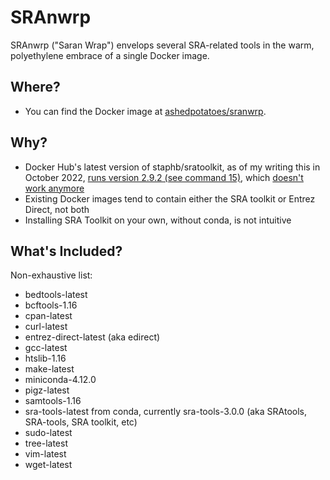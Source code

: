 # SRAnwrp
SRAnwrp ("Saran Wrap") envelops several SRA-related tools in the warm, polyethylene embrace of a single Docker image.

## Where?
* You can find the Docker image at [ashedpotatoes/sranwrp](https://hub.docker.com/repository/docker/ashedpotatoes/sranwrp).

## Why?
* Docker Hub's latest version of staphb/sratoolkit, as of my writing this in October 2022, [runs version 2.9.2 (see command 15)](https://hub.docker.com/layers/staphb/sratoolkit/latest/images/sha256-84fc990e6d04f263d7bea82dcbff7f5dd9182ab5234314bb0daf2e2db977e4a0?context=explore), which [doesn't work anymore](https://github.com/ncbi/sra-tools/issues/714)
* Existing Docker images tend to contain either the SRA toolkit or Entrez Direct, not both
* Installing SRA Toolkit on your own, without conda, is not intuitive

## What's Included?
Non-exhaustive list:
* bedtools-latest
* bcftools-1.16
* cpan-latest
* curl-latest
* entrez-direct-latest (aka edirect)
* gcc-latest
* htslib-1.16
* make-latest
* miniconda-4.12.0
* pigz-latest
* samtools-1.16 
* sra-tools-latest from conda, currently sra-tools-3.0.0 (aka SRAtools, SRA-tools, SRA toolkit, etc)
* sudo-latest
* tree-latest
* vim-latest
* wget-latest